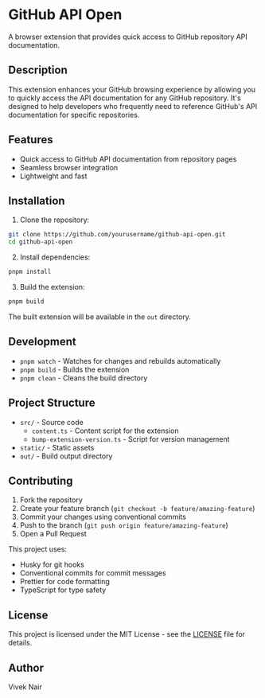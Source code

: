 # GitHub API Open

A browser extension that provides quick access to GitHub repository API documentation.

## Description

This extension enhances your GitHub browsing experience by allowing you to quickly access the API documentation for any GitHub repository. It's designed to help developers who frequently need to reference GitHub's API documentation for specific repositories.

## Features

- Quick access to GitHub API documentation from repository pages
- Seamless browser integration
- Lightweight and fast

## Installation

1. Clone the repository:

```bash
git clone https://github.com/yourusername/github-api-open.git
cd github-api-open
```

2. Install dependencies:

```bash
pnpm install
```

3. Build the extension:

```bash
pnpm build
```

The built extension will be available in the `out` directory.

## Development

- `pnpm watch` - Watches for changes and rebuilds automatically
- `pnpm build` - Builds the extension
- `pnpm clean` - Cleans the build directory

## Project Structure

- `src/` - Source code
  - `content.ts` - Content script for the extension
  - `bump-extension-version.ts` - Script for version management
- `static/` - Static assets
- `out/` - Build output directory

## Contributing

1. Fork the repository
2. Create your feature branch (`git checkout -b feature/amazing-feature`)
3. Commit your changes using conventional commits
4. Push to the branch (`git push origin feature/amazing-feature`)
5. Open a Pull Request

This project uses:

- Husky for git hooks
- Conventional commits for commit messages
- Prettier for code formatting
- TypeScript for type safety

## License

This project is licensed under the MIT License - see the [LICENSE](LICENSE) file for details.

## Author

Vivek Nair
